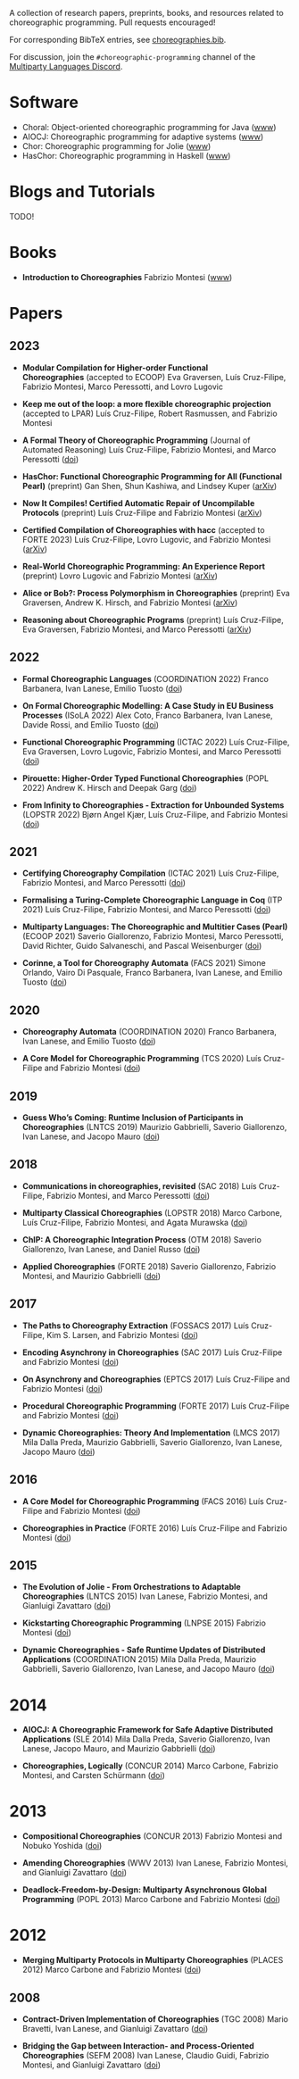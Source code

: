 A collection of research papers, preprints, books, and resources related to choreographic programming. Pull requests encouraged!

For corresponding BibTeX entries, see [choreographies.bib](./choreographies.bib).

For discussion, join the `#choreographic-programming` channel of the [Multiparty Languages Discord](https://discord.gg/Gwjx9pqakA).

# Software

- Choral: Object-oriented choreographic programming for Java
  ([www](https://www.choral-lang.org/))
- AIOCJ: Choreographic programming for adaptive systems
  ([www](https://www.cs.unibo.it/projects/jolie/aiocj.html))
- Chor: Choreographic programming for Jolie
  ([www](http://www.chor-lang.org/))
- HasChor: Choreographic programming in Haskell
  ([www](https://github.com/gshen42/HasChor))

# Blogs and Tutorials

TODO!

# Books

- **Introduction to Choreographies**
  Fabrizio Montesi
  ([www](https://www.cambridge.org/core/books/introduction-to-choreographies/65D3DA3CFF11AB835452CBC97FAE4830))

# Papers

## 2023

- **Modular Compilation for Higher-order Functional  
Choreographies** (accepted to ECOOP)
  Eva Graversen, Luís Cruz-Filipe, Fabrizio Montesi, Marco Peressotti, and Lovro Lugovic

- **Keep me out of the loop: a more flexible choreographic projection** (accepted to LPAR)
  Luís Cruz-Filipe, Robert Rasmussen, and Fabrizio Montesi

- **A Formal Theory of Choreographic Programming** (Journal of Automated Reasoning)
  Luís Cruz-Filipe, Fabrizio Montesi, and Marco Peressotti
  ([doi](https://doi.org/10.1007/s10817-023-09665-3))
  
- **HasChor: Functional Choreographic Programming for All (Functional Pearl)** (preprint)
  Gan Shen, Shun Kashiwa, and Lindsey Kuper
  ([arXiv](https://doi.org/10.48550/arXiv.2303.00924))

- **Now It Compiles! Certified Automatic Repair of Uncompilable Protocols** (preprint)
  Luís Cruz-Filipe and Fabrizio Montesi
  ([arXiv](https://doi.org/10.48550/arXiv.2302.14622))

- **Certified Compilation of Choreographies with hacc** (accepted to FORTE 2023)
  Luís Cruz-Filipe, Lovro Lugovic, and Fabrizio Montesi
  ([arXiv](https://doi.org/10.48550/arXiv.2303.03972))

- **Real-World Choreographic Programming: An Experience Report** (preprint)
  Lovro Lugovic and Fabrizio Montesi
  ([arXiv](https://doi.org/10.48550/arXiv.2303.03983))

- **Alice or Bob?: Process Polymorphism in Choreographies** (preprint)
  Eva Graversen, Andrew K. Hirsch, and Fabrizio Montesi
  ([arXiv](https://doi.org/10.48550/arXiv.2303.04678))
  
- **Reasoning about Choreographic Programs** (preprint)
  Luís Cruz-Filipe, Eva Graversen, Fabrizio Montesi, and Marco Peressotti
  ([arXiv](https://doi.org/10.48550/arXiv.2304.14539))
  

## 2022

- **Formal Choreographic Languages** (COORDINATION 2022)
  Franco Barbanera, Ivan Lanese, Emilio Tuosto
  ([doi](https://doi.org/10.1007/978-3-031-08143-9_8))

- **On Formal Choreographic Modelling: A Case Study in EU Business Processes** (ISoLA 2022)
  Alex Coto, Franco Barbanera, Ivan Lanese, Davide Rossi, and Emilio Tuosto
  ([doi](https://doi.org/10.1007/978-3-031-19849-6_13))

- **Functional Choreographic Programming** (ICTAC 2022)
  Luís Cruz-Filipe, Eva Graversen, Lovro Lugovic, Fabrizio Montesi, and Marco Peressotti
  ([doi](https://doi.org/10.1007/978-3-031-17715-6_15))

- **Pirouette: Higher-Order Typed Functional Choreographies** (POPL 2022)
  Andrew K. Hirsch and Deepak Garg
  ([doi](https://doi.org/10.1145/3498684))

- **From Infinity to Choreographies - Extraction for Unbounded Systems** (LOPSTR 2022)
  Bjørn Angel Kjær, Luís Cruz-Filipe, and Fabrizio Montesi
  ([doi](https://doi.org/10.1007/978-3-031-16767-6_6))

## 2021

- **Certifying Choreography Compilation** (ICTAC 2021)
  Luís Cruz-Filipe, Fabrizio Montesi, and Marco Peressotti
  ([doi](https://doi.org/10.1007/978-3-030-85315-0_8))

- **Formalising a Turing-Complete Choreographic Language in Coq** (ITP 2021)
  Luís Cruz-Filipe, Fabrizio Montesi, and Marco Peressotti
  ([doi](https://doi.org/10.4230/LIPIcs.ITP.2021.15))

- **Multiparty Languages: The Choreographic and Multitier Cases (Pearl)** (ECOOP 2021)
  Saverio Giallorenzo, Fabrizio Montesi, Marco Peressotti, David Richter, Guido Salvaneschi, and Pascal Weisenburger
  ([doi](https://doi.org/10.4230/LIPIcs.ECOOP.2021.22))

- **Corinne, a Tool for Choreography Automata** (FACS 2021)
  Simone Orlando, Vairo Di Pasquale, Franco Barbanera, Ivan Lanese, and Emilio Tuosto
  ([doi](https://doi.org/10.1007/978-3-030-90636-8_5))

## 2020

- **Choreography Automata** (COORDINATION 2020)
  Franco Barbanera, Ivan Lanese, and Emilio Tuosto
  ([doi](https://doi.org/10.1007/978-3-030-50029-0_6))

- **A Core Model for Choreographic Programming** (TCS 2020)
  Luís Cruz-Filipe and Fabrizio Montesi
  ([doi](https://doi.org/10.1016/j.tcs.2019.07.005))

## 2019

- **Guess Who’s Coming: Runtime Inclusion of Participants in Choreographies** (LNTCS 2019)
  Maurizio Gabbrielli, Saverio Giallorenzo, Ivan Lanese, and Jacopo Mauro
  ([doi](https://doi.org/10.1007/978-3-030-31175-9_8))

## 2018

- **Communications in choreographies, revisited** (SAC 2018)
  Luís Cruz-Filipe, Fabrizio Montesi, and Marco Peressotti
  ([doi](https://doi.org/10.1145/3167132.3167267))

- **Multiparty Classical Choreographies** (LOPSTR 2018)
  Marco Carbone, Luís Cruz-Filipe, Fabrizio Montesi, and Agata Murawska
  ([doi](https://doi.org/10.1007/978-3-030-13838-7_4))

- **ChIP: A Choreographic Integration Process** (OTM 2018)
  Saverio Giallorenzo, Ivan Lanese, and Daniel Russo
  ([doi](https://doi.org/10.1007/978-3-030-02671-4_2))

- **Applied Choreographies** (FORTE 2018)
  Saverio Giallorenzo, Fabrizio Montesi, and Maurizio Gabbrielli
  ([doi](https://doi.org/10.1007/978-3-319-92612-4_2))

## 2017

- **The Paths to Choreography Extraction** (FOSSACS 2017)
  Luís Cruz-Filipe, Kim S. Larsen, and Fabrizio Montesi
  ([doi](https://doi.org/10.1007/978-3-662-54458-7_25))

- **Encoding Asynchrony in Choreographies** (SAC 2017)
  Luís Cruz-Filipe and Fabrizio Montesi
  ([doi](https://doi.org/10.1145/3019612.3019901))

- **On Asynchrony and Choreographies** (EPTCS 2017)
  Luís Cruz-Filipe and Fabrizio Montesi 
  ([doi](https://doi.org/10.4204/EPTCS.261.8))

- **Procedural Choreographic Programming** (FORTE 2017)
  Luís Cruz-Filipe and Fabrizio Montesi
  ([doi](https://doi.org/10.1007/978-3-319-60225-7_7))

- **Dynamic Choreographies: Theory And Implementation** (LMCS 2017)
  Mila Dalla Preda, Maurizio Gabbrielli, Saverio Giallorenzo, Ivan Lanese, Jacopo Mauro
  ([doi](https://doi.org/10.23638/LMCS-13(2:1)2017))

## 2016

- **A Core Model for Choreographic Programming** (FACS 2016)
  Luís Cruz-Filipe and Fabrizio Montesi 
  ([doi](https://doi.org/10.1007/978-3-319-57666-4_3))

- **Choreographies in Practice** (FORTE 2016)
  Luís Cruz-Filipe and Fabrizio Montesi
  ([doi](https://doi.org/10.1007/978-3-319-39570-8_8))

## 2015

- **The Evolution of Jolie - From Orchestrations to Adaptable Choreographies** (LNTCS 2015)
  Ivan Lanese, Fabrizio Montesi, and Gianluigi Zavattaro
  ([doi](https://doi.org/10.1007/978-3-319-15545-6_29))

- **Kickstarting Choreographic Programming** (LNPSE 2015)
  Fabrizio Montesi
  ([doi](https://doi.org/10.1007/978-3-319-33612-1_1))

- **Dynamic Choreographies - Safe Runtime Updates of Distributed Applications** (COORDINATION 2015)
  Mila Dalla Preda, Maurizio Gabbrielli, Saverio Giallorenzo, Ivan Lanese, and Jacopo Mauro
  ([doi](https://doi.org/10.1007/978-3-319-19282-6_5))

# 2014

- **AIOCJ: A Choreographic Framework for Safe Adaptive Distributed Applications** (SLE 2014)
  Mila Dalla Preda, Saverio Giallorenzo, Ivan Lanese, Jacopo Mauro, and Maurizio Gabbrielli
  ([doi](https://doi.org/10.1007/978-3-319-11245-9_9))

- **Choreographies, Logically** (CONCUR 2014)
  Marco Carbone, Fabrizio Montesi, and Carsten Schürmann
  ([doi](https://doi.org/10.1007/978-3-662-44584-6_5))

# 2013

- **Compositional Choreographies** (CONCUR 2013)
  Fabrizio Montesi and Nobuko Yoshida
  ([doi](https://doi.org/10.1007/978-3-642-40184-8_30))

- **Amending Choreographies** (WWV 2013)
  Ivan Lanese, Fabrizio Montesi, and Gianluigi Zavattaro 
  ([doi](https://doi.org/10.4204/EPTCS.123.5))

- **Deadlock-Freedom-by-Design: Multiparty Asynchronous Global Programming** (POPL 2013)
  Marco Carbone and Fabrizio Montesi
  ([doi](https://doi.org/10.1145/2429069.2429101))

# 2012

- **Merging Multiparty Protocols in Multiparty Choreographies** (PLACES 2012)
  Marco Carbone and Fabrizio Montesi
  ([doi](https://doi.org/10.4204/EPTCS.109.4))

## 2008

- **Contract-Driven Implementation of Choreographies** (TGC 2008)
  Mario Bravetti, Ivan Lanese, and Gianluigi Zavattaro
  ([doi](https://doi.org/10.1007/978-3-642-00945-7_1))

- **Bridging the Gap between Interaction- and Process-Oriented Choreographies** (SEFM 2008)
  Ivan Lanese, Claudio Guidi, Fabrizio Montesi, and Gianluigi Zavattaro
  ([doi](https://doi.org/10.1109/SEFM.2008.11))

